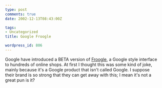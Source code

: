```yaml
---
type: post
comments: true
date: 2002-12-13T08:43:00Z

tags:
- Uncategorized
title: Google Froogle

wordpress_id: 806
---
```


Google have introduced a BETA version of [Froogle](http://froogle.google.com), a Google style interface to hundreds of online shops. At first I thought this was some kind of joke, mainly because it's a Google product that isn't called Google. I suppose their brand is so strong that they can get away with this; I mean it's not a great pun is it?
